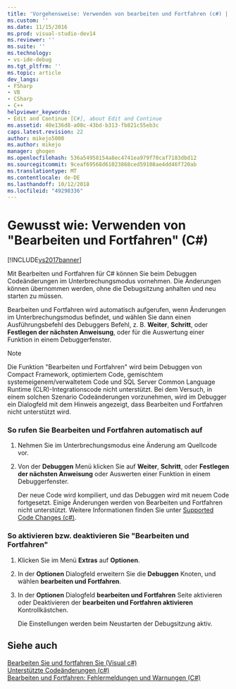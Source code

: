 ```yaml
---
title: 'Vorgehensweise: Verwenden von bearbeiten und Fortfahren (c#) | Microsoft-Dokumentation'
ms.custom: ''
ms.date: 11/15/2016
ms.prod: visual-studio-dev14
ms.reviewer: ''
ms.suite: ''
ms.technology:
- vs-ide-debug
ms.tgt_pltfrm: ''
ms.topic: article
dev_langs:
- FSharp
- VB
- CSharp
- C++
helpviewer_keywords:
- Edit and Continue [C#], about Edit and Continue
ms.assetid: 40e136d8-a08c-43bd-b313-fb821c55eb3c
caps.latest.revision: 22
author: mikejo5000
ms.author: mikejo
manager: ghogen
ms.openlocfilehash: 536a54958154a8ec4741ea979f70caf7183dbd12
ms.sourcegitcommit: 9ceaf69568d61023868ced59108ae4dd46f720ab
ms.translationtype: MT
ms.contentlocale: de-DE
ms.lasthandoff: 10/12/2018
ms.locfileid: "49298336"
---
```

# <a name="how-to-use-edit-and-continue-c"></a>Gewusst wie: Verwenden von "Bearbeiten und Fortfahren" (C#)
[!INCLUDE[vs2017banner](../includes/vs2017banner.md)]

Mit Bearbeiten und Fortfahren für C# können Sie beim Debuggen Codeänderungen im Unterbrechungsmodus vornehmen. Die Änderungen können übernommen werden, ohne die Debugsitzung anhalten und neu starten zu müssen.  
  
 Bearbeiten und Fortfahren wird automatisch aufgerufen, wenn Änderungen im Unterbrechungsmodus befindet, und wählen Sie dann einen Ausführungsbefehl des Debuggers Befehl, z. B. **Weiter**, **Schritt**, oder **Festlegen der nächsten Anweisung**, oder für die Auswertung einer Funktion in einem Debuggerfenster.  
  
> [!NOTE]
>  Die Funktion "Bearbeiten und Fortfahren" wird beim Debuggen von Compact Framework, optimiertem Code, gemischtem systemeigenem/verwaltetem Code und SQL Server Common Language Runtime (CLR)-Integrationscode nicht unterstützt. Bei dem Versuch, in einem solchen Szenario Codeänderungen vorzunehmen, wird im Debugger ein Dialogfeld mit dem Hinweis angezeigt, dass Bearbeiten und Fortfahren nicht unterstützt wird.  
  
### <a name="to-invoke-edit-and-continue-automatically"></a>So rufen Sie Bearbeiten und Fortfahren automatisch auf  
  
1.  Nehmen Sie im Unterbrechungsmodus eine Änderung am Quellcode vor.  
  
2.  Von der **Debuggen** Menü klicken Sie auf **Weiter**, **Schritt**, oder **Festlegen der nächsten Anweisung** oder Auswerten einer Funktion in einem Debuggerfenster.  
  
     Der neue Code wird kompiliert, und das Debuggen wird mit neuem Code fortgesetzt. Einige Änderungen werden von Bearbeiten und Fortfahren nicht unterstützt. Weitere Informationen finden Sie unter [Supported Code Changes (c#)](../debugger/supported-code-changes-csharp.md).  
  
### <a name="to-enabledisable-edit-and-continue"></a>So aktivieren bzw. deaktivieren Sie "Bearbeiten und Fortfahren"  
  
1.  Klicken Sie im Menü **Extras** auf **Optionen**.  
  
2.  In der **Optionen** Dialogfeld erweitern Sie die **Debuggen** Knoten, und wählen **bearbeiten und Fortfahren**.  
  
3.  In der **Optionen** Dialogfeld **bearbeiten und Fortfahren** Seite aktivieren oder Deaktivieren der **bearbeiten und Fortfahren aktivieren** Kontrollkästchen.  
  
     Die Einstellungen werden beim Neustarten der Debugsitzung aktiv.  
  
## <a name="see-also"></a>Siehe auch  
 [Bearbeiten Sie und fortfahren Sie (Visual c#)](../debugger/edit-and-continue-visual-csharp.md)   
 [Unterstützte Codeänderungen (c#)](../debugger/supported-code-changes-csharp.md)   
 [Bearbeiten und Fortfahren: Fehlermeldungen und Warnungen (C#)](../misc/edit-and-continue-errors-and-warnings-csharp.md)



